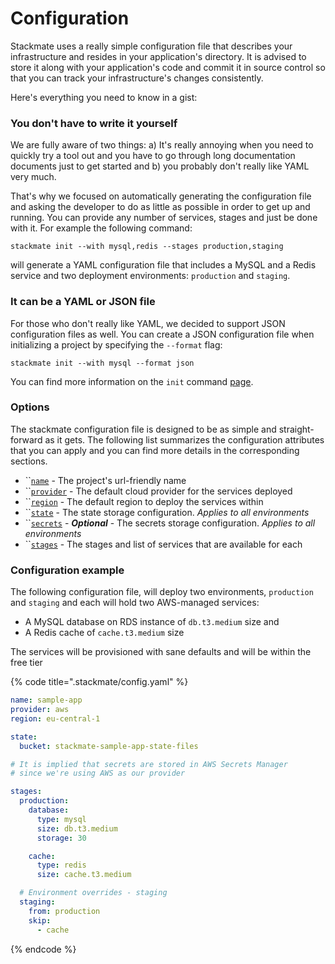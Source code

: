 # Configuration

Stackmate uses a really simple configuration file that describes your infrastructure and resides in your application's directory.  It is advised to store it along with your application's code and commit it in source control so that you can track your infrastructure's changes consistently.

Here's everything you need to know in a gist:

### You don't have to write it yourself

We are fully aware of two things: a) It's really annoying when you need to quickly try a tool out and you have to go through long documentation documents just to get started and b) you probably don't really like YAML very much.

That's why we focused on automatically generating the configuration file and asking the developer to do as little as possible in order to get up and running. You can provide any number of services, stages and just be done with it. For example the following command:

```
stackmate init --with mysql,redis --stages production,staging
```

will generate a YAML configuration file that includes a MySQL and a Redis service and two deployment environments: `production` and `staging`.

### It can be a YAML or JSON file

For those who don't really like YAML, we decided to support JSON configuration files as well. You can create a JSON configuration file when initializing a project by specifying the `--format` flag:

```
stackmate init --with mysql --format json
```

You can find more information on the `init` command [page](../commands/stackmate-init.md).

### Options

The stackmate configuration file is designed to be as simple and straight-forward as it gets. The following list summarizes the configuration attributes that you can apply and you can find more details in the corresponding sections.

* ``[`name`](../configuration/name.md) - The project's url-friendly name
* ``[`provider`](../configuration/provider.md) - The default cloud provider for the services deployed
* ``[`region`](../configuration/region.md) - The default region to deploy the services within
* ``[`state`](../configuration/state.md) - The state storage configuration. _Applies to all environments_
* ``[`secrets`](../configuration/secrets.md) - _**Optional**_ - The secrets storage configuration. _Applies to all environments_
* ``[`stages`](../configuration/stages.md) - The stages and list of services that are available for each

### Configuration example

The following configuration file, will deploy two environments, `production` and `staging` and each will hold two AWS-managed services:&#x20;

* A MySQL database on RDS instance of `db.t3.medium` size and
* A Redis cache of `cache.t3.medium` size

The services will be provisioned with sane defaults and will be within the free tier

{% code title=".stackmate/config.yaml" %}
```yaml
name: sample-app
provider: aws
region: eu-central-1

state:
  bucket: stackmate-sample-app-state-files

# It is implied that secrets are stored in AWS Secrets Manager
# since we're using AWS as our provider

stages:
  production:
    database:
      type: mysql
      size: db.t3.medium
      storage: 30

    cache:
      type: redis
      size: cache.t3.medium

  # Environment overrides - staging
  staging:
    from: production
    skip:
      - cache
```
{% endcode %}
